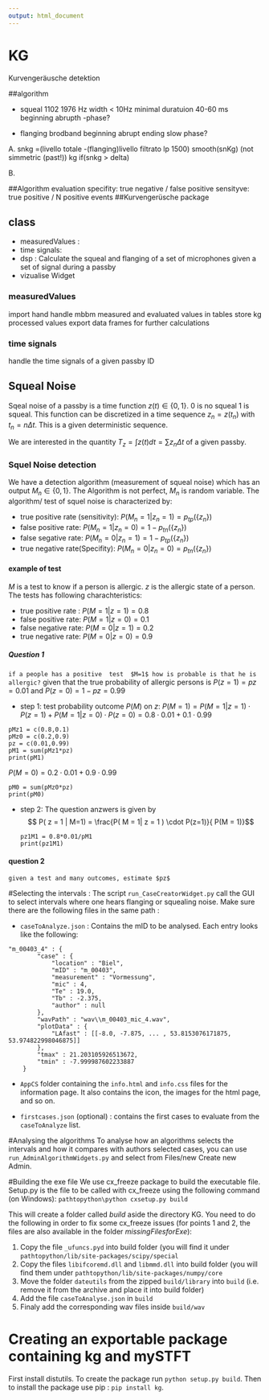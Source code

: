 ```yaml
---
output: html_document
---
```

# KG
Kurvengeräusche detektion

##algorithm
- squeal 1102 1976 Hz width < 10Hz
minimal duratuion 40-60 ms[](http://www.head-acoustics.de/downloads/de/NVH_User/Usergroupmeeting_2006/Blaschke_Peter/Comfort2006_Mauer.pdf)
 beginning abrupth
 -phase?

- flanging brodband
 beginning abrupt ending slow
 phase?


A. snkg =(livello totale -(flanging)livello filtrato lp 1500)
   smooth(snKg) (not simmetric (past!))
   kg if(snkg > delta)
   
B.

##Algorithm evaluation
specifity: true negative / false positive
sensityve: true positive / N positive events
##Kurvengerüsche package

## class
- measuredValues :
- time signals:
- dsp  : Calculate the squeal and flanging of a set of microphones given a set of signal during a passby
- vizualise Widget

### measuredValues

import hand handle mbbm measured and evaluated values in tables
store kg processed values
export data frames for further calculations

### time signals
handle the time signals of a given passby ID

## Squeal Noise 

Sqeal noise of a passby is a time function $z(t) \in \{ 0,1\}$. 0 is no squeal 1 is squeal. This function can be discretized in a time sequence $z_n = z(t_n)$ with $t_n = n \Delta t$. This is a given deterministic sequence.

We are interested in the quantity $T_z = \int z(t) dt = \sum z_n \Delta t$ of a given passby.

### Squel Noise detection

We have a detection algorithm (measurement of squeal noise) which has an output $M_n \in \{0,1\}$. The Algorithm is not perfect,  $M_n$ is random variable. The algorithm/ test of squel noise is characterized by:

- true positive rate (sensitivity): $P(M_n=1|z_n = 1) = p_{tp}(\{z_n\})$
- false positive rate: $P(M_n=1|z_n = 0) = 1 - p_{tn}(\{z_n\})$
- false segative rate: $P(M_n=0|z_n = 1) = 1 - p_{tp}(\{z_n\})$
- true negative rate(Specifity): $P(M_n=0|z_n = 0) = p_{tn}(\{z_n\})$

#### example of test
$M$ is a test to know if a person is allergic. $z$ is the allergic state of a person.
The tests has following charachteristics:

- true positive rate : $P(M=1|z = 1) = 0.8$
- false positive rate: $P(M=1|z = 0) = 0.1$
- false negative rate: $P(M=0|z = 1) = 0.2$
- true negative rate: $P(M=0|z = 0) = 0.9$

##### Question 1
`if a people has a positive  test  $M=1$ how is probable is that he is allergic?`
given that the true probability of allergic persons is $P(z=1)= pz = 0.01$ and $P(z=0)=1-pz = 0.99$

 - step 1: test probability outcome $P(M)$ on $z$:
  $P(M=1) = P(M=1|z = 1)\cdot P(z=1) + P(M=1|z = 0)\cdot P(z=0) = 0.8 \cdot 0.01 + 0.1\cdot 0.99$
  
  ```{r}
  pMz1 = c(0.8,0.1)
  pMz0 = c(0.2,0.9)
  pz = c(0.01,0.99)
  pM1 = sum(pMz1*pz)
  print(pM1)
  ```
  
  $P(M=0) = 0.2 \cdot 0.01 + 0.9\cdot 0.99$
  
  ```{r}
  pM0 = sum(pMz0*pz)
  print(pM0)
  ```
  
- step 2: The question anzwers is given by $$ P( z = 1 | M=1) = \frac{P( M = 1| z = 1 ) \cdot P(z=1)}{ P(M = 1)}$$
  
  ```{r}
  pz1M1 = 0.8*0.01/pM1 
  print(pz1M1)
  ```

#### question 2

`given a test and many outcomes, estimate $pz$`


#Selecting the intervals :
The script `run_CaseCreatorWidget.py` call the GUI to select intervals where one hears flanging or squealing noise.
Make sure there are the following files in the same path : 
- `caseToAnalyze.json` : Contains the mID to be analysed. Each entry looks like the following:
```{json}
"m_00403_4" : {
		"case" : {
			"location" : "Biel",
			"mID" : "m_00403",
			"measurement" : "Vormessung",
			"mic" : 4,
			"Te" : 19.0,
			"Tb" : -2.375,
			"author" : null
		},
		"wavPath" : "wav\\m_00403_mic_4.wav",
		"plotData" : {
			"LAfast" : [[-8.0, -7.875, ... , 53.8153076171875, 53.974822998046875]]
		},
		"tmax" : 21.203105926513672,
		"tmin" : -7.999987602233887
	}
```
- `AppCS` folder containing the `info.html` and `info.css` files for the information page. It also contains the icon, the images for the html page, and so on.
	
- `firstcases.json` (optional) : contains the first cases to evaluate from the `caseToAnalyze` list.

#Analysing the algorithms
To analyse how an algorithms selects the intervals and how it compares with authors selected cases, you can use `run_AdminAlgorithmWidgets.py` and select from Files/new Create new Admin.

#Building the exe file
We use cx_freeze package to build the executable file. Setup.py is the file to be called with cx_freeze using the following command (on Windows): 
`pathtopython\python cxsetup.py build`

This will create a folder called *build* aside the directory KG. You need to do the following in order to fix some cx_freeze issues (for points 1 and 2, the files are also available in the folder *missingFilesforExe*):
 1. Copy the file `_ufuncs.pyd` into build folder (you will find it under `pathtopython/lib/site-packages/scipy/special`
 2. Copy the files `libifcoremd.dll` and `libmmd.dll` into build folder (you will find them under `pathtopython/lib/site-packages/numpy/core`
 3. Move the folder `dateutils` from the zipped `build/library` into `build` (i.e. remove it from the archive and place it into build folder)
 4. Add the file `caseToAnalyse.json` in `build`
 5. Finaly add the corresponding wav files inside `build/wav`

# Creating an exportable package containing kg and mySTFT

First install distutils. To create the package run `python setup.py build`. Then to install the package use pip : `pip install kg`.
